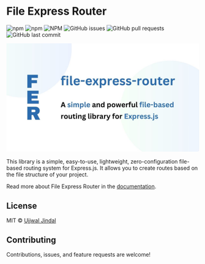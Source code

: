 # File Express Router

![npm](https://img.shields.io/npm/v/file-express-router) ![npm](https://img.shields.io/npm/dt/file-express-router) ![NPM](https://img.shields.io/npm/l/file-express-router) ![GitHub issues](https://img.shields.io/github/issues/jindalujjwal0720/file-express-router) ![GitHub pull requests](https://img.shields.io/github/issues-pr/jindalujjwal0720/file-express-router) ![GitHub last commit](https://img.shields.io/github/last-commit/jindalujjwal0720/file-express-router)

![File Express Router](/docs/static/img/docusaurus-social-card.jpg)

This library is a simple, easy-to-use, lightweight, zero-configuration file-based routing system for Express.js. It allows you to create routes based on the file structure of your project.

Read more about File Express Router in the [documentation](https://jindalujjwal0720.github.io/file-express-router/).

## License

MIT © [Ujjwal Jindal](LICENSE)

## Contributing

Contributions, issues, and feature requests are welcome!
